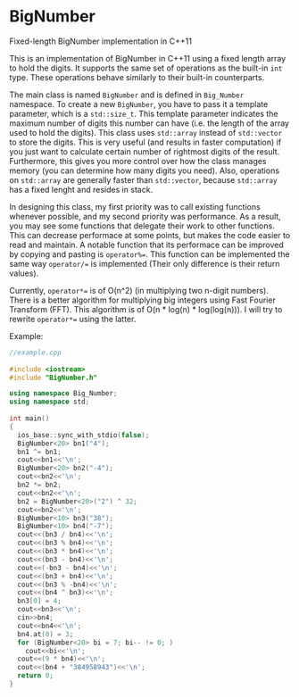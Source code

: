 # BigNumber
Fixed-length BigNumber implementation in C++11

This is an implementation of BigNumber in C++11 using a fixed length array to hold the digits. It supports the same set of operations as the built-in `int` type. These operations behave similarly to their built-in counterparts.

The main class is named `BigNumber` and is defined in `Big_Number` namespace. To create a new `BigNumber`, you have to pass it a template parameter, which is a `std::size_t`. This template parameter indicates the maximum number of digits this number can have (i.e. the length of the array used to hold the digits). This class uses `std::array` instead of `std::vector` to store the digits. This is very useful (and results in faster computation) if you just want to calculate certain number of rightmost digits of the result. Furthermore, this gives you more control over how the class manages memory (you can determine how many digits you need). Also, operations on `std::array` are generally faster than `std::vector`, because `std::array` has a fixed lenght and resides in stack.

In designing this class, my first priority was to call existing functions whenever possible, and my second priority was performance. As a result, you may see some functions that delegate their work to other functions. This can decrease performace at some points, but makes the code easier to read and maintain. A notable function that its performace can be improved by copying and pasting is `operator%=`. This function can be implemented the same way `operator/=` is implemented (Their only difference is their return values).

Currently, `operator*=` is of O(n^2) (in multiplying two n-digit numbers). There is a better algorithm for multiplying big integers using Fast Fourier Transform (FFT). This algorithm is of O(n * log(n) * log(log(n))). I will try to rewrite `operator*=` using the latter.

Example:
```C++
//example.cpp
  
#include <iostream>
#include "BigNumber.h"

using namespace Big_Number;
using namespace std;
  
int main()
{
  ios_base::sync_with_stdio(false);
  BigNumber<20> bn1("4");
  bn1 ^= bn1;
  cout<<bn1<<'\n';
  BigNumber<20> bn2("-4");
  cout<<bn2<<'\n';
  bn2 *= bn2;
  cout<<bn2<<'\n';
  bn2 = BigNumber<20>("2") ^ 32;
  cout<<bn2<<'\n';
  BigNumber<10> bn3("38");
  BigNumber<10> bn4("-7");
  cout<<(bn3 / bn4)<<'\n';
  cout<<(bn3 % bn4)<<'\n';
  cout<<(bn3 * bn4)<<'\n';
  cout<<(bn3 - bn4)<<'\n';
  cout<<(-bn3 - bn4)<<'\n';
  cout<<(bn3 + bn4)<<'\n';
  cout<<(bn3 % -bn4)<<'\n';
  cout<<(bn4 ^ bn3)<<'\n';
  bn3[0] = 4;
  cout<<bn3<<'\n';
  cin>>bn4;
  cout<<bn4<<'\n';
  bn4.at(0) = 3;
  for (BigNumber<20> bi = 7; bi-- != 0; )
    cout<<bi<<'\n';
  cout<<(9 * bn4)<<'\n';
  cout<<(bn4 + "384958943")<<'\n';
  return 0;
}
```

